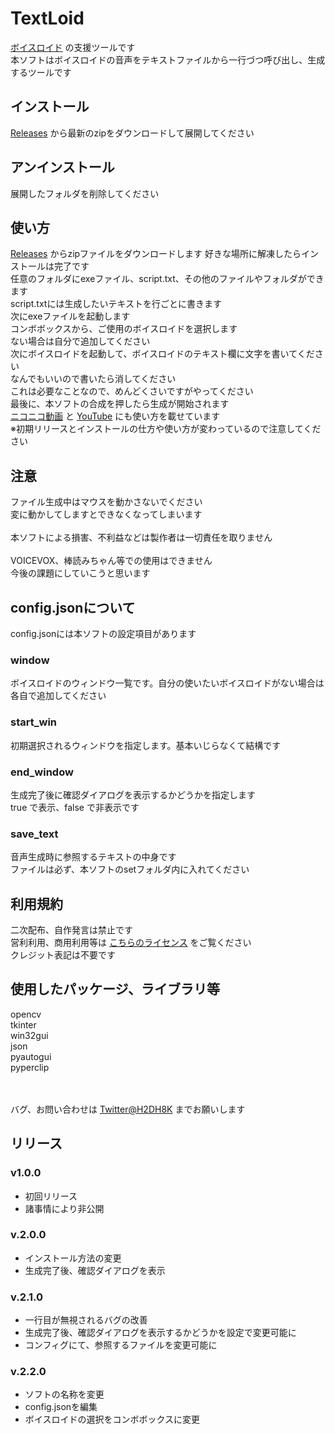 # TextLoid
[ボイスロイド](https://www.ah-soft.com/voiceroid/) の支援ツールです
<br>本ソフトはボイスロイドの音声をテキストファイルから一行づつ呼び出し、生成するツールです

## インストール
[Releases](https://github.com/texture08/voiceroid_tool/releases) から最新のzipをダウンロードして展開してください

## アンインストール
展開したフォルダを削除してください

## 使い方
[Releases](https://github.com/texture08/voiceroid_tool/releases) からzipファイルをダウンロードします
好きな場所に解凍したらインストールは完了です
<br>任意のフォルダにexeファイル、script.txt、その他のファイルやフォルダができます
<br>script.txtには生成したいテキストを行ごとに書きます
<br>次にexeファイルを起動します
<br>コンボボックスから、ご使用のボイスロイドを選択します
<br>ない場合は自分で追加してください
<br>次にボイスロイドを起動して、ボイスロイドのテキスト欄に文字を書いてください
<br>なんでもいいので書いたら消してください
<br>これは必要なことなので、めんどくさいですがやってください
<br>最後に、本ソフトの合成を押したら生成が開始されます
<br>[ニコニコ動画](https://nico.ms/sm39961372) と [YouTube](https://youtu.be/wTHKdOxWHso) にも使い方を載せています
<br>※初期リリースとインストールの仕方や使い方が変わっているので注意してください

## 注意
ファイル生成中はマウスを動かさないでください
<br>変に動かしてしますとできなくなってしまいます
<br><br>本ソフトによる損害、不利益などは製作者は一切責任を取りません
<br><br>VOICEVOX、棒読みちゃん等での使用はできません
<br>今後の課題にしていこうと思います

## config.jsonについて
config.jsonには本ソフトの設定項目があります
### window
ボイスロイドのウィンドウ一覧です。自分の使いたいボイスロイドがない場合は各自で追加してください
### start_win
初期選択されるウィンドウを指定します。基本いじらなくて結構です
### end_window
生成完了後に確認ダイアログを表示するかどうかを指定します
<br>true で表示、false で非表示です
### save_text
音声生成時に参照するテキストの中身です
<br>ファイルは必ず、本ソフトのsetフォルダ内に入れてください

## 利用規約
二次配布、自作発言は禁止です
<br>営利利用、商用利用等は [こちらのライセンス](https://www.ah-soft.com/licensee/voice_individual.html) をご覧ください
<br>クレジット表記は不要です

## 使用したパッケージ、ライブラリ等
opencv
<br>tkinter
<br>win32gui
<br>json
<br>pyautogui
<br>pyperclip

<br><br>バグ、お問い合わせは [Twitter@H2DH8K](https://twitter.com/H2DH8K) までお願いします

## リリース
### v1.0.0
- 初回リリース
- 諸事情により非公開
### v.2.0.0
- インストール方法の変更
- 生成完了後、確認ダイアログを表示
### v.2.1.0
- 一行目が無視されるバグの改善
- 生成完了後、確認ダイアログを表示するかどうかを設定で変更可能に
- コンフィグにて、参照するファイルを変更可能に

### v.2.2.0
- ソフトの名称を変更
- config.jsonを編集
- ボイスロイドの選択をコンボボックスに変更
